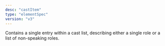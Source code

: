 ```yaml
---
desc: "castItem"
type: "elementSpec"
version: "v3"
---
```


Contains a single entry within a cast list, describing either a single role or a list
of
non-speaking roles.